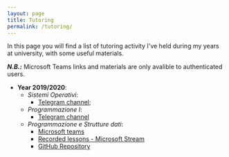 ```yaml
---
layout: page
title: Tutoring
permalink: /tutoring/
---
```

In this page you will find a list of tutoring activity I've held during my years at university, with some useful materials.

***N.B.:*** Microsoft Teams links and materials are only avalible to authenticated users. 

- **Year 2019/2020**:
	- *Sistemi Operativi*:
		- [Telegram channel](https://t.me/tutoratoso);
	- *Programmazione I*:
		- [Telegram channel](https://t.me/programmazione1Unisa)
	- *Programmazione e Strutture dati*:
		- [Microsoft teams](https://teams.microsoft.com/l/team/19%3a165a00b668424cf6aa0fa6d2c7d286b4%40thread.tacv2/conversations?groupId=9f1f90f7-e386-41f5-bd36-05ee94c8d4cc&tenantId=c30767db-3dda-4dd4-8a4d-097d22cb99d3)
		- [Recorded lessons - Microsoft Stream](https://web.microsoftstream.com/channel/dba93d65-9bd4-4ed0-b83a-13eeda8d19e1)
		- [GitHub Repository](https://github.com/Luigi-Crisci/TutoratoPSD)
		 